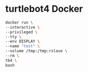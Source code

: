 # turtlebot4 Docker

```bash
docker run \
--interactive \
--privileged \
--tty \
--env DISPLAY \
--name "test" \
--volume /tmp:/tmp:rslave \
--rm \
tb4 \
bash
```
